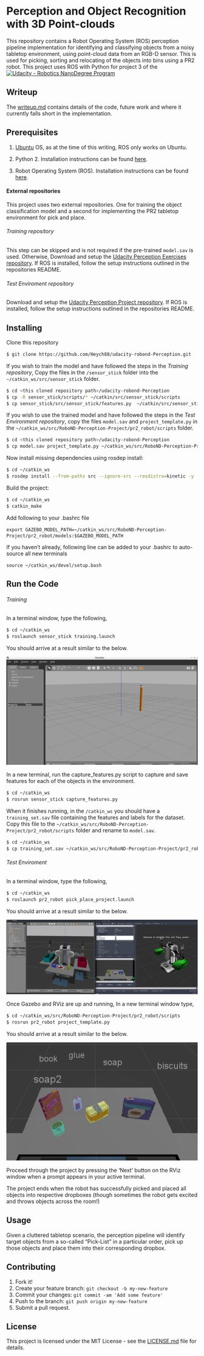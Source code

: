 # Perception and Object Recognition with 3D Point-clouds

This repository contains a Robot Operating System (ROS) perception pipeline implementation for identifying and classifying objects from a noisy tabletop environment, using point-cloud data from an RGB-D sensor. This is used for picking, sorting and relocating of the objects into bins using a PR2 robot. This project uses ROS with Python for project 3 of the [![Udacity - Robotics NanoDegree Program](https://s3-us-west-1.amazonaws.com/udacity-robotics/Extra+Images/RoboND_flag.png)](https://www.udacity.com/robotics)

## Writeup

The [writeup.md](writeup.md) contains details of the code, future work and where it currently falls short in the implementation.

## Prerequisites

1. [Ubuntu](https://www.ubuntu.com/) OS, as at the time of this writing, ROS only works on Ubuntu.

2. Python 2. Installation instructions can be found [here](https://www.python.org/downloads/).

3. Robot Operating System (ROS). Installation instructions can be found [here](http://wiki.ros.org/ROS/Installation).

#### External repositories

This project uses two external repositories. One for training the object classification model and a second for implementing the PR2 tabletop environment for pick and place.

###### Training repository

This step can be skipped and is not required if the pre-trained `model.sav` is used. Otherwise, Download and setup the [Udacity Perception Exercises repository](https://github.com/udacity/RoboND-Perception-Exercises). If ROS is installed, follow the setup instructions outlined in the repositories README.

###### Test Enviroment repository

Download and setup the [Udacity Perception Project repository](https://github.com/udacity/RoboND-Perception-Project.git). If ROS is installed, follow the setup instructions outlined in the repositories README.

## Installing

Clone this repository

```sh
$ git clone https://github.com/Heych88/udacity-robond-Perception.git
```

If you wish to train the model and have followed the steps in the *Training repository*, Copy the files in the `/sensor_stick` folder into the `~/catkin_ws/src/sensor_stick` folder.

```sh
$ cd <this cloned repository path>/udacity-robond-Perception
$ cp -R sensor_stick/scripts/* ~/catkin/src/sensor_stick/scripts
$ cp sensor_stick/src/sensor_stick/features.py  ~/catkin/src/sensor_stick/src/sensor_stick
```

If you wish to use the trained model and have followed the steps in the *Test Environment repository*, copy the files `model.sav` and `project_template.py` in the  `~/catkin_ws/src/RoboND-Perception-Project/pr2_robot/scripts` folder.

```sh
$ cd <this cloned repository path>/udacity-robond-Perception
$ cp model.sav project_template.py ~/catkin_ws/src/RoboND-Perception-Project/pr2_robot/scripts
```
Now install missing dependencies using rosdep install:
```sh
$ cd ~/catkin_ws
$ rosdep install --from-paths src --ignore-src --rosdistro=kinetic -y
```
Build the project:
```sh
$ cd ~/catkin_ws
$ catkin_make
```
Add following to your .bashrc file
```
export GAZEBO_MODEL_PATH=~/catkin_ws/src/RoboND-Perception-Project/pr2_robot/models:$GAZEBO_MODEL_PATH
```

If you haven’t already, following line can be added to your .bashrc to auto-source all new terminals
```
source ~/catkin_ws/devel/setup.bash
```

## Run the Code

###### Training

In a terminal window, type the following,
```sh
$ cd ~/catkin_ws
$ roslaunch sensor_stick training.launch
```
You should arrive at a result similar to the below.

![Gazebo & RViz](images/sensor_stick.png)

In a new terminal, run the capture_features.py script to capture and save features for each of the objects in the environment.
```sh
$ cd ~/catkin_ws
$ rosrun sensor_stick capture_features.py
```
When it finishes running, in the `/catkin_ws` you should have a `training_set.sav` file containing the features and labels for the dataset. Copy this file to the `~/catkin_ws/src/RoboND-Perception-Project/pr2_robot/scripts` folder and rename to  `model.sav`.
```sh
$ cd ~/catkin_ws
$ cp training_set.sav ~/catkin_ws/src/RoboND-Perception-Project/pr2_robot/scripts/model.sav
```

###### Test Enviroment

In a terminal window, type the following,
```sh
$ cd ~/catkin_ws
$ roslaunch pr2_robot pick_place_project.launch
```
You should arrive at a result similar to the below.

![Gazebo & RViz](images/gazebo.png)

Once Gazebo and RViz are up and running, In a new terminal window type,
```sh
$ cd ~/catkin_ws/src/RoboND-Perception-Project/pr2_robot/scripts
$ rosrun pr2_robot project_template.py
```
You should arrive at a result similar to the below.

![classified objects](images/test_2_img_2.png)

Proceed through the project by pressing the ‘Next’ button on the RViz window when a prompt appears in your active terminal.

The project ends when the robot has successfully picked and placed all objects into respective dropboxes (though sometimes the robot gets excited and throws objects across the room!)

## Usage

Given a cluttered tabletop scenario, the perception pipeline will identify target objects from a so-called “Pick-List” in a particular order, pick up those objects and place them into their corresponding dropbox.

## Contributing

1. Fork it!
2. Create your feature branch: `git checkout -b my-new-feature`
3. Commit your changes: `git commit -am 'Add some feature'`
4. Push to the branch: `git push origin my-new-feature`
5. Submit a pull request.

## License

This project is licensed under the MIT License - see the [LICENSE.md](LICENSE.md) file for details.
